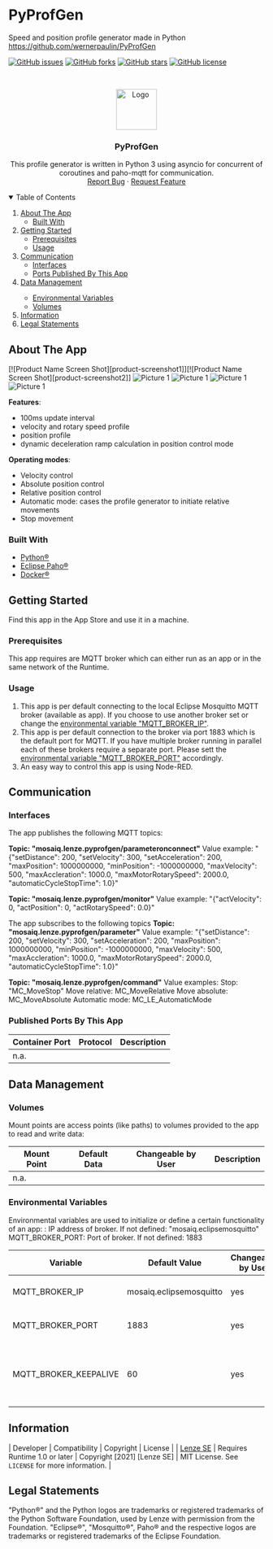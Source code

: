 

# PyProfGen
 Speed and position profile generator made in Python
 https://github.com/wernerpaulin/PyProfGen

<!-- APP SHIELDS -->
[![GitHub issues](https://img.shields.io/github/issues/wernerpaulin/PyProfGen)](https://github.com/wernerpaulin/PyProfGen/issues)
[![GitHub forks](https://img.shields.io/github/forks/wernerpaulin/PyProfGen)](https://github.com/wernerpaulin/PyProfGen/network)
[![GitHub stars](https://img.shields.io/github/stars/wernerpaulin/PyProfGen)](https://github.com/wernerpaulin/PyProfGen/stargazers)
[![GitHub license](https://img.shields.io/github/license/wernerpaulin/PyProfGen)](https://github.com/wernerpaulin/PyProfGen/blob/main/LICENSE)


<!-- APP LOGO -->
<br />
<p align="center">
  <a href="https://github.com/wernerpaulin/PyProfGen">
    <img src="images/icon.png" alt="Logo" width="80" height="80">
  </a>

  <h3 align="center">PyProfGen</h3>

  <p align="center">
    This profile generator is written in Python 3 using asyncio for concurrent of coroutines and paho-mqtt for communication.
    <br />
    <a href="https://github.com/wernerpaulin/PyProfGen/issues">Report Bug</a>
    ·
    <a href="https://github.com/wernerpaulin/PyProfGen/issues">Request Feature</a>
  </p>
</p>


<!-- TABLE OF CONTENTS -->
<details open="open">
  <summary>Table of Contents</summary>
  <ol>
    <li>
      <a href="#about-the-app">About The App</a>
      <ul>
        <li><a href="#built-with">Built With</a></li>
      </ul>
    </li>
    <li>
      <a href="#getting-started">Getting Started</a>
      <ul>
        <li><a href="#prerequisites">Prerequisites</a></li>
        <li><a href="#usage">Usage</a></li>
      </ul>
    </li>
    <li><a href="#communication">Communication</a>
      <ul>
        <li><a href="#interfaces">Interfaces</a></li>
        <li><a href="#published-ports">Ports Published By This App</a></li>
      </ul>
    </li>
    <li><a href="#data-management">Data Management</a></li>
      <ul>
        <li><a href="#environmental-variables">Environmental Variables</a></li>
        <li><a href="#volumes">Volumes</a></li>
      </ul>
    <li><a href="#information">Information</a></li>
    <li><a href="#legal-statemets">Legal Statements</a></li>
  </ol>
</details>

<!-- ABOUT THE APP -->
## About The App
[![Product Name Screen Shot][product-screenshot1]][![Product Name Screen Shot][product-screenshot2]]
![Picture 1](images/gallery1.png "Picture Title")
![Picture 1](images/gallery2.png "Picture Title")
![Picture 1](images/gallery3.png "Picture Title")
![Picture 1](images/gallery4.png "Picture Title")

**Features**:
* 100ms update interval 
* velocity and rotary speed profile
* position profile
* dynamic deceleration ramp calculation in position control mode

**Operating modes**:
* Velocity control
* Absolute position control
* Relative position control
* Automatic mode: cases the profile generator to initiate relative movements 
* Stop movement

### Built With
* [Python®](https://www.python.org/)
* [Eclipse Paho®](https://www.eclipse.org/paho/)
* [Docker®](https://www.docker.com/)


<!-- GETTING STARTED -->
## Getting Started

Find this app in the App Store and use it in a machine.

### Prerequisites

This app requires are MQTT broker which can either run as an app or in the same network of the Runtime.

### Usage
1. This app is per default connecting to the local Eclipse Mosquitto MQTT broker (available as app). If you choose to use another broker set or change the <a href="#environmental-variables">environmental variable "MQTT_BROKER_IP"</a>.
2. This app is per default connection to the broker via port 1883 which is the default port for MQTT. If you have multiple broker running in parallel each of these brokers require a separate port. Please sett the <a href="#environmental-variables">environmental variable "MQTT_BROKER_PORT"</a> accordingly.
3. An easy way to control this app is using Node-RED.


<!-- COMMUNICATION -->
## Communication
### Interfaces
The app publishes the following MQTT topics:

**Topic: "mosaiq.lenze.pyprofgen/parameteronconnect"**
Value example: "{"setDistance": 200, "setVelocity": 300, "setAcceleration": 200, "maxPosition": 1000000000, "minPosition": -1000000000, "maxVelocity": 500, "maxAccleration": 1000.0, "maxMotorRotarySpeed": 2000.0, "automaticCycleStopTime": 1.0}"

**Topic: "mosaiq.lenze.pyprofgen/monitor"**
Value example: "{"actVelocity": 0, "actPosition": 0, "actRotarySpeed": 0.0}"

The app subscribes to the following topics
**Topic: "mosaiq.lenze.pyprofgen/parameter"**
Value example: "{"setDistance": 200, "setVelocity": 300, "setAcceleration": 200, "maxPosition": 1000000000, "minPosition": -1000000000, "maxVelocity": 500, "maxAccleration": 1000.0, "maxMotorRotarySpeed": 2000.0, "automaticCycleStopTime": 1.0}"

**Topic: "mosaiq.lenze.pyprofgen/command"**
Value examples:
Stop: "MC_MoveStop"
Move relative: MC_MoveRelative
Move absolute: MC_MoveAbsolute
Automatic mode: MC_LE_AutomaticMode

### Published Ports By This App
| Container Port | Protocol | Description |
| -------------- | -------- | ----------- |
| n.a. | | |


<!-- DATA MANAGEMENT -->
## Data Management

### Volumes
Mount points are access points (like paths) to volumes provided to the app to read and write data:

| Mount Point | Default Data | Changeable by User | Description | 
| -------- | ------------- | ------------------ | ----------- |
| n.a. | | |


### Environmental Variables
Environmental variables are used to initialize or define a certain functionality of an app:
: IP address of broker. If not defined: "mosaiq.eclipsemosquitto"
MQTT_BROKER_PORT: Port of broker. If not defined: 1883

| Variable | Default Value | Changeable by User | Description | 
| -------- | ------------- | ------------------ | ----------- |
| MQTT_BROKER_IP | mosaiq.eclipsemosquitto | yes | Hostname or IP address of MQTT broker | 
| MQTT_BROKER_PORT | 1883 | yes | Port used by the MQTT broker |
| MQTT_BROKER_KEEPALIVE | 60 | yes | Maximum time that this app does not communicate with the broker |



<!-- INFORMATION -->
## Information
| Developer | Compatibility | Copyright | License |
| [Lenze SE](https://www.lenze.com/) | Requires Runtime 1.0 or later | Copyright [2021] [Lenze SE] | MIT License. See `LICENSE` for more information. |


## Legal Statements
"Python®" and the Python logos are trademarks or registered trademarks of the Python Software Foundation, used by Lenze with permission from the Foundation.
"Eclipse®", "Mosquitto®", Paho® and the respective logos are trademarks or registered trademarks of the Eclipse Foundation.
